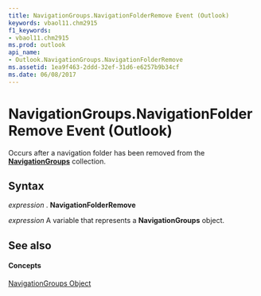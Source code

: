 ```yaml
---
title: NavigationGroups.NavigationFolderRemove Event (Outlook)
keywords: vbaol11.chm2915
f1_keywords:
- vbaol11.chm2915
ms.prod: outlook
api_name:
- Outlook.NavigationGroups.NavigationFolderRemove
ms.assetid: 1ea9f463-2ddd-32ef-31d6-e6257b9b34cf
ms.date: 06/08/2017
---
```



# NavigationGroups.NavigationFolderRemove Event (Outlook)

Occurs after a navigation folder has been removed from the  **[NavigationGroups](Outlook.NavigationGroups.md)** collection.


## Syntax

 _expression_ . **NavigationFolderRemove**

 _expression_ A variable that represents a **NavigationGroups** object.


## See also


#### Concepts


[NavigationGroups Object](Outlook.NavigationGroups.md)

